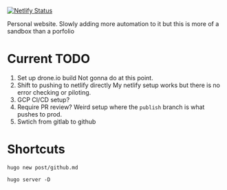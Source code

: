 [![Netlify Status](https://api.netlify.com/api/v1/badges/a248f80b-89d3-48b7-854d-f954740a1148/deploy-status)](https://app.netlify.com/sites/quizzical-colden-1f3560/deploys)

Personal website.  Slowly adding more automation to it but this is more of a sandbox than a porfolio

# Current TODO
1. Set up drone.io build
	Not gonna do at this point.
2. Shift to pushing to netlify directly
	My netlify setup works but there is no error checking or piloting.
3. GCP CI/CD setup?
4. Require PR review?
	Weird setup where the `publish` branch is what pushes to prod. 
5. Swtich from gitlab to github


# Shortcuts
`hugo new post/github.md`

`hugo server -D`

